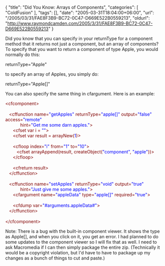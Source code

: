 {
	"title": "Did You Know: Arrays of Components",
	"categories": [
		"ColdFusion"
	],
	"tags": [],
	"date": "2005-03-31T18:04:00+06:00",
	"url": "/2005/03/31/FAE8F3B9-BC72-0C47-D669E522B0559213",
	"oldurl": "http://www.raymondcamden.com/2005/3/31/FAE8F3B9-BC72-0C47-D669E522B0559213"
}

Did you know that you can specify in your returnType for a component method that it returns not just a component, but an array of components? To specify that you want to return a component of type Apple, you would normally do this:

returnType="Apple"

to specify an array of Apples, you simply do:

returnType="Apple[]"

You can also specify the same thing in cfargument. Here is an example:

<div class="code"><FONT COLOR=MAROON>&lt;cfcomponent&gt;</FONT><br>
<br>
&nbsp;&nbsp;&nbsp;<FONT COLOR=MAROON>&lt;cffunction name=<FONT COLOR=BLUE>"getApples"</FONT> returnType=<FONT COLOR=BLUE>"apple[]"</FONT> output=<FONT COLOR=BLUE>"false"</FONT> access=<FONT COLOR=BLUE>"remote"</FONT><br>
&nbsp;&nbsp;&nbsp;&nbsp;&nbsp;&nbsp;&nbsp;&nbsp;&nbsp;&nbsp;&nbsp;&nbsp;hint=<FONT COLOR=BLUE>"Get me some darn apples."</FONT>&gt;</FONT><br>
&nbsp;&nbsp;&nbsp;&nbsp;&nbsp;&nbsp;<FONT COLOR=MAROON>&lt;cfset var i = <FONT COLOR=BLUE>""</FONT>&gt;</FONT><br>
&nbsp;&nbsp;&nbsp;&nbsp;&nbsp;&nbsp;<FONT COLOR=MAROON>&lt;cfset var result = arrayNew(<FONT COLOR=BLUE>1</FONT>)&gt;</FONT><br>
&nbsp;&nbsp;&nbsp;&nbsp;&nbsp;&nbsp;<br>
&nbsp;&nbsp;&nbsp;&nbsp;&nbsp;&nbsp;<FONT COLOR=MAROON>&lt;cfloop index=<FONT COLOR=BLUE>"i"</FONT> from=<FONT COLOR=BLUE>"1"</FONT> to=<FONT COLOR=BLUE>"10"</FONT>&gt;</FONT><br>
&nbsp;&nbsp;&nbsp;&nbsp;&nbsp;&nbsp;&nbsp;&nbsp;&nbsp;<FONT COLOR=MAROON>&lt;cfset arrayAppend(result, createObject(<FONT COLOR=BLUE>"component"</FONT>, <FONT COLOR=BLUE>"apple"</FONT>))&gt;</FONT><br>
&nbsp;&nbsp;&nbsp;&nbsp;&nbsp;&nbsp;<FONT COLOR=MAROON>&lt;/cfloop&gt;</FONT><br>
<br>
&nbsp;&nbsp;&nbsp;&nbsp;&nbsp;&nbsp;<FONT COLOR=MAROON>&lt;cfreturn result&gt;</FONT><br>
&nbsp;&nbsp;&nbsp;<FONT COLOR=MAROON>&lt;/cffunction&gt;</FONT><br>
&nbsp;&nbsp;&nbsp;<br>
&nbsp;&nbsp;&nbsp;<FONT COLOR=MAROON>&lt;cffunction name=<FONT COLOR=BLUE>"setApples"</FONT> returnType=<FONT COLOR=BLUE>"void"</FONT> output=<FONT COLOR=BLUE>"true"</FONT><br>
&nbsp;&nbsp;&nbsp;&nbsp;&nbsp;&nbsp;&nbsp;&nbsp;&nbsp;&nbsp;&nbsp;&nbsp;hint=<FONT COLOR=BLUE>"Just give me some apples."</FONT>&gt;</FONT><br>
&nbsp;&nbsp;&nbsp;&nbsp;&nbsp;&nbsp;<FONT COLOR=MAROON>&lt;cfargument name=<FONT COLOR=BLUE>"appleData"</FONT> type=<FONT COLOR=BLUE>"apple[]"</FONT> required=<FONT COLOR=BLUE>"true"</FONT>&gt;</FONT><br>
&nbsp;&nbsp;&nbsp;&nbsp;&nbsp;&nbsp;<br>
&nbsp;&nbsp;&nbsp;&nbsp;&nbsp;&nbsp;<FONT COLOR=MAROON>&lt;cfdump var=<FONT COLOR=BLUE>"#arguments.appleData#"</FONT>&gt;</FONT><br>
&nbsp;&nbsp;&nbsp;<FONT COLOR=MAROON>&lt;/cffunction&gt;</FONT><br>
&nbsp;&nbsp;&nbsp;<br>
<FONT COLOR=MAROON>&lt;/cfcomponent&gt;</FONT></div>

Note: There is a bug with the built-in component viewer. It shows the type as Apple[], and when you click on it, you get an error. I had planned to do some updates to the component viewer so I will fix that as well. I need to ask Macromedia if I can then simply package the entire zip. (Technically it would be a copyright violation, but I'd have to have to package up my changes as a bunch of things to cut and paste.)